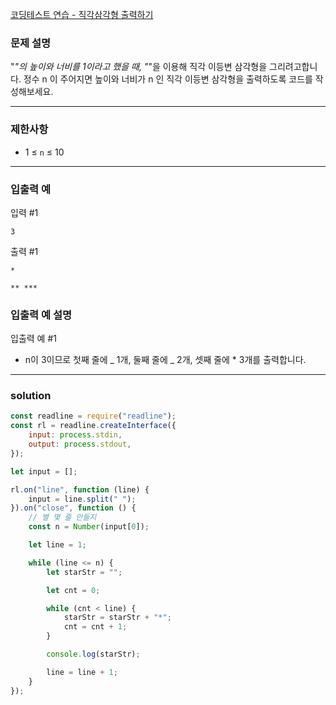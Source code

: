 [코딩테스트 연습 - 직각삼각형 출력하기](https://school.programmers.co.kr/learn/courses/30/lessons/120823)

### **문제 설명**

"_"의 높이와 너비를 1이라고 했을 때, "_"을 이용해 직각 이등변 삼각형을 그리려고합니다. 정수 n 이 주어지면 높이와 너비가 n 인 직각 이등변 삼각형을 출력하도록 코드를 작성해보세요.

---

### 제한사항

- 1 ≤ `n` ≤ 10

---

### 입출력 예

입력 #1

`3`

출력 #1

`*`

`** ***`

### 입출력 예 설명

입출력 예 #1

- n이 3이므로 첫째 줄에 _ 1개, 둘째 줄에 _ 2개, 셋째 줄에 \* 3개를 출력합니다.

---

### solution

```jsx
const readline = require("readline");
const rl = readline.createInterface({
	input: process.stdin,
	output: process.stdout,
});

let input = [];

rl.on("line", function (line) {
	input = line.split(" ");
}).on("close", function () {
	// 별 몇 줄 만들지
	const n = Number(input[0]);

	let line = 1;

	while (line <= n) {
		let starStr = "";

		let cnt = 0;

		while (cnt < line) {
			starStr = starStr + "*";
			cnt = cnt + 1;
		}

		console.log(starStr);

		line = line + 1;
	}
});
```
